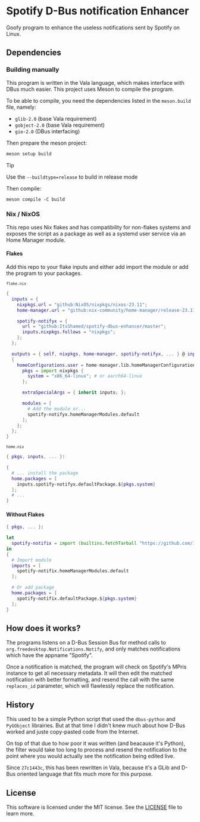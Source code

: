 # Spotify D-Bus notification Enhancer

Goofy program to enhance the useless notifications sent by Spotify on Linux.

## Dependencies

### Building manually

This program is written in the Vala language, which makes interface with DBus
much easier. This project uses Meson to compile the program.

To be able to compile, you need the dependencies listed in the `meson.build`
file, namely:
- `glib-2.0` (base Vala requirement)
- `gobject-2.0` (base Vala requirement)
- `gio-2.0` (DBus interfacing)

Then prepare the meson project:

```sh
meson setup build
```

> [!TIP]
> Use the `--buildtype=release` to build in release mode

Then compile:

```
meson compile -C build
```

### Nix / NixOS

This repo uses Nix flakes and has compatibility for non-flakes systems and
exposes the script as a package as well as a systemd user service via an Home
Manager module.

#### Flakes

Add this repo to your flake inputs and either add import the module or add
the program to your packages.

<sub>`flake.nix`</sub>
```nix
{
  inputs = {
    nixpkgs.url = "github:NixOS/nixpkgs/nixos-23.11";
    home-manager.url = "github:nix-community/home-manager/release-23.11";

    spotify-notifyx = {
      url = "github:ItsShamed/spotify-dbus-enhancer/master";
      inputs.nixpkgs.follows = "nixpkgs";
    };
  };

  outputs = { self, nixpkgs, home-manager, spotify-notifyx, ... } @ inputs:
  {
    homeConfigurations.user = home-manager.lib.homeManagerConfiguration {
      pkgs = import nixpkgs {
        system = "x86_64-linux"; # or aarch64-linux
      };

      extraSpecialArgs = { inherit inputs; };

      modules = [
        # Add the module or...
        spotify-notifyx.homeManagerModules.default
      ];
    };
  };
}
```

<sub>`home.nix`</sub>
```nix
{ pkgs, inputs, ... }:

{
  # ... install the package
  home.packages = [
    inputs.spotify-notifyx.defaultPackage.${pkgs.system}
  ];
  # ...
}
```

#### Without Flakes

```nix
{ pkgs, ... }:

let
  spotify-notifix = import (builtins.fetchTarball "https://github.com/ItsShamed/spotify-dbus-enhancer/archive/master.tar.gz");
in
{
  # Import module
  imports = [
    spotify-notifix.homeManagerModules.default
  ];

  # Or add package
  home.packages = [
    spotify-notifix.defaultPackage.${pkgs.system}
  ];
}
```

## How does it works?

The programs listens on a D-Bus Session Bus for method calls to
`org.freedesktop.Notifications.Notify`, and only matches notifications which
have the appname "Spotify".

Once a notification is matched, the program will check on Spotify's MPris
instance to get all necessary metadata. It will then edit the matched
notification with better formatting, and resend the call with the same
`replaces_id` parameter, which will flawlessly replace the notification.

## History

This used to be a simple Python script that used the `dbus-python` and
`PyGObject` librairies. But at that time I didn't knew much about how D-Bus
worked and juste copy-pasted code from the Internet.

On top of that due to how poor it was written (and beacause it's Python),
the filter would take too long to process and resend the notification to the
point where you would actually see the notification being edited live.

Since `27c1443c`, this has been rewritten in Vala, because it's a GLib and D-Bus
oriented language that fits much more for this purpose.

## License

This software is licensed under the MIT license.
See the [LICENSE](/LICENSE) file to learn more.
